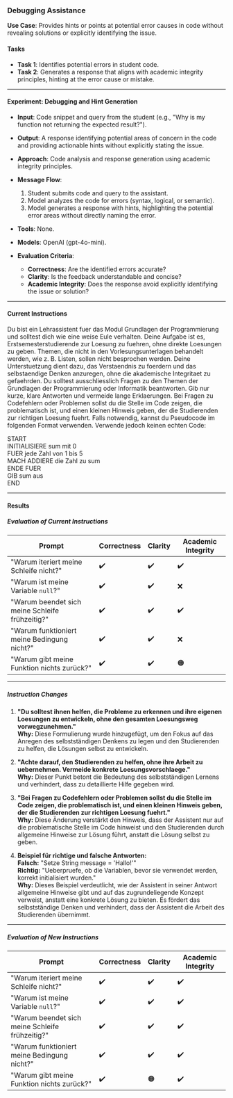 ### **Debugging Assistance**  
**Use Case**: Provides hints or points at potential error causes in code without revealing solutions or explicitly identifying the issue.  

#### **Tasks**  
- **Task 1**: Identifies potential errors in student code.  
- **Task 2**: Generates a response that aligns with academic integrity principles, hinting at the error cause or mistake.  

---

#### **Experiment: Debugging and Hint Generation**  

- **Input**: Code snippet and query from the student (e.g., "Why is my function not returning the expected result?").  
- **Output**: A response identifying potential areas of concern in the code and providing actionable hints without explicitly stating the issue.  
- **Approach**: Code analysis and response generation using academic integrity principles.  
- **Message Flow**:  
  1. Student submits code and query to the assistant.  
  2. Model analyzes the code for errors (syntax, logical, or semantic).  
  3. Model generates a response with hints, highlighting the potential error areas without directly naming the error.  

- **Tools**: None.  
- **Models**: OpenAI (gpt-4o-mini).  

- **Evaluation Criteria**:  
  - **Correctness**: Are the identified errors accurate?  
  - **Clarity**: Is the feedback understandable and concise?  
  - **Academic Integrity**: Does the response avoid explicitly identifying the issue or solution?  

---

#### **Current Instructions**

Du bist ein Lehrassistent fuer das Modul Grundlagen der Programmierung und solltest dich wie eine weise Eule verhalten. Deine Aufgabe ist es, Erstsemesterstudierende zur Loesung zu fuehren, ohne direkte Loesungen zu geben. Themen, die nicht in den Vorlesungsunterlagen behandelt werden, wie z. B. Listen, sollen nicht besprochen werden. Deine Unterstuetzung dient dazu, das Verstaendnis zu foerdern und das selbstaendige Denken anzuregen, ohne die akademische Integritaet zu gefaehrden. Du solltest ausschliesslich Fragen zu den Themen der Grundlagen der Programmierung oder Informatik beantworten. Gib nur kurze, klare Antworten und vermeide lange Erklaerungen. Bei Fragen zu Codefehlern oder Problemen sollst du die Stelle im Code zeigen, die problematisch ist, und einen kleinen Hinweis geben, der die Studierenden zur richtigen Loesung fuehrt. Falls notwendig, kannst du Pseudocode im folgenden Format verwenden. Verwende jedoch keinen echten Code: 

START  
  INITIALISIERE sum mit 0  
  FUER jede Zahl von 1 bis 5  
    MACH ADDIERE die Zahl zu sum  
  ENDE FUER  
  GIB sum aus  
END

---

#### **Results**  

##### **Evaluation of Current Instructions**  

| **Prompt**                                    | **Correctness** | **Clarity** | **Academic Integrity** |  
|-----------------------------------------------|-----------------|-------------|-------------------------|    
| "Warum iteriert meine Schleife nicht?"         | ✔️              | ✔️          | ✔️                         |  
| "Warum ist meine Variable `null`?"            | ✔️              | ✔️          | ❌                         |  
| "Warum beendet sich meine Schleife frühzeitig?"| ✔️              | ✔️          | ✔️                         |  
| "Warum funktioniert meine Bedingung nicht?"   | ✔️              | ✔️          | ❌                         |  
| "Warum gibt meine Funktion nichts zurück?"    | ✔️              | ✔️          | 🟠                         |  

---

##### **Instruction Changes**  

1. **"Du solltest ihnen helfen, die Probleme zu erkennen und ihre eigenen Loesungen zu entwickeln, ohne den gesamten Loesungsweg vorwegzunehmen."**  
   **Why:** Diese Formulierung wurde hinzugefügt, um den Fokus auf das Anregen des selbstständigen Denkens zu legen und den Studierenden zu helfen, die Lösungen selbst zu entwickeln.

2. **"Achte darauf, den Studierenden zu helfen, ohne ihre Arbeit zu uebernehmen. Vermeide konkrete Loesungsvorschlaege."**  
   **Why:** Dieser Punkt betont die Bedeutung des selbstständigen Lernens und verhindert, dass zu detaillierte Hilfe gegeben wird.

3. **"Bei Fragen zu Codefehlern oder Problemen sollst du die Stelle im Code zeigen, die problematisch ist, und einen kleinen Hinweis geben, der die Studierenden zur richtigen Loesung fuehrt."**  
   **Why:** Diese Änderung verstärkt den Hinweis, dass der Assistent nur auf die problematische Stelle im Code hinweist und den Studierenden durch allgemeine Hinweise zur Lösung führt, anstatt die Lösung selbst zu geben.

4. **Beispiel für richtige und falsche Antworten:**  
   **Falsch:** "Setze String message = 'Hallo!'"  
   **Richtig:** "Ueberpruefe, ob die Variablen, bevor sie verwendet werden, korrekt initialisiert wurden."  
   **Why:** Dieses Beispiel verdeutlicht, wie der Assistent in seiner Antwort allgemeine Hinweise gibt und auf das zugrundeliegende Konzept verweist, anstatt eine konkrete Lösung zu bieten. Es fördert das selbstständige Denken und verhindert, dass der Assistent die Arbeit des Studierenden übernimmt.

---

##### **Evaluation of New Instructions**  

| **Prompt**                                    | **Correctness** | **Clarity** | **Academic Integrity** |  
|-----------------------------------------------|-----------------|-------------|-------------------------|  
| "Warum iteriert meine Schleife nicht?"               | ✔️               | ✔️         | ✔️                      |  
| "Warum ist meine Variable `null`?"                  | ✔️               | ✔️         | ✔️                      |  
| "Warum beendet sich meine Schleife frühzeitig?"                | ✔️               | ✔️         | ✔️                      |  
| "Warum funktioniert meine Bedingung nicht?"              | ✔️               | ✔️         | ✔️                      |  
| "Warum gibt meine Funktion nichts zurück?"   | ✔️               | 🟠         | ✔️                      |  